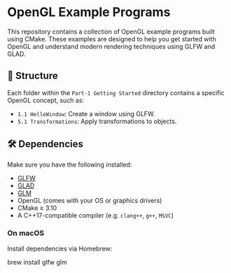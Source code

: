 # OpenGL Example Programs

This repository contains a collection of OpenGL example programs built using CMake. These examples are designed to help you get started with OpenGL and understand modern rendering techniques using GLFW and GLAD.

## 📁 Structure

Each folder within the `Part-1 Getting Started` directory contains a specific OpenGL concept, such as:

- `1.1 HelloWindow`: Create a window using GLFW.
- `5.1 Transformations`: Apply transformations to objects.

## 🛠 Dependencies

Make sure you have the following installed:

- [GLFW](https://www.glfw.org/)
- [GLAD](https://glad.dav1d.de/)
- [GLM](https://github.com/g-truc/glm)
- OpenGL (comes with your OS or graphics drivers)
- CMake ≥ 3.10
- A C++17-compatible compiler (e.g. `clang++`, `g++`, `MSVC`)

### On macOS

Install dependencies via Homebrew:

brew install glfw glm


